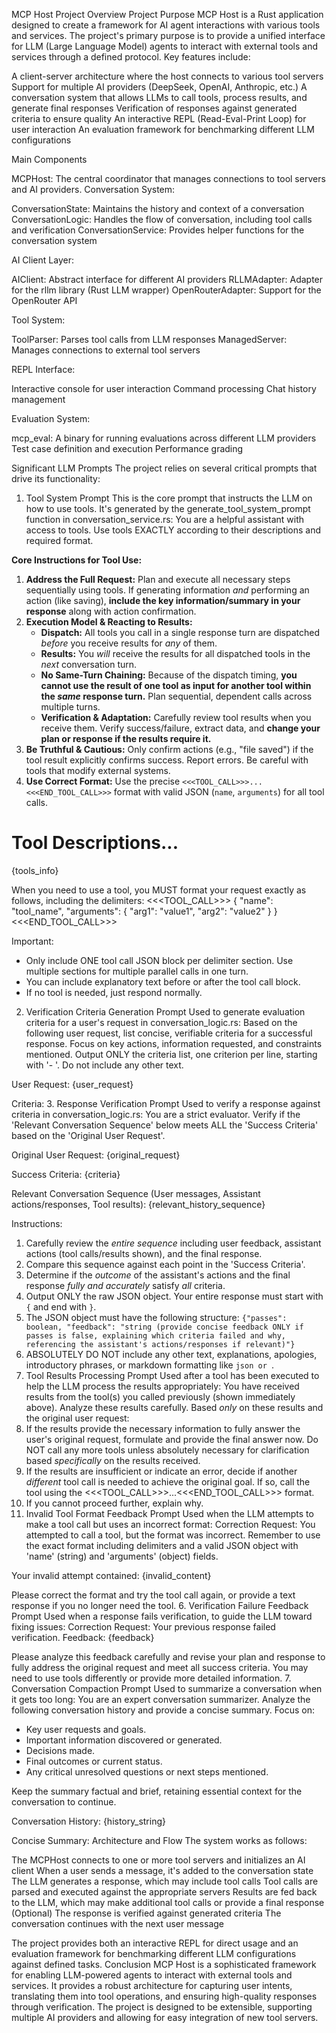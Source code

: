 MCP Host Project Overview
Project Purpose
MCP Host is a Rust application designed to create a framework for AI agent interactions with various tools and services. The project's primary purpose is to provide a unified interface for LLM (Large Language Model) agents to interact with external tools and services through a defined protocol.
Key features include:

A client-server architecture where the host connects to various tool servers
Support for multiple AI providers (DeepSeek, OpenAI, Anthropic, etc.)
A conversation system that allows LLMs to call tools, process results, and generate final responses
Verification of responses against generated criteria to ensure quality
An interactive REPL (Read-Eval-Print Loop) for user interaction
An evaluation framework for benchmarking different LLM configurations

Main Components

MCPHost: The central coordinator that manages connections to tool servers and AI providers.
Conversation System:

ConversationState: Maintains the history and context of a conversation
ConversationLogic: Handles the flow of conversation, including tool calls and verification
ConversationService: Provides helper functions for the conversation system


AI Client Layer:

AIClient: Abstract interface for different AI providers
RLLMAdapter: Adapter for the rllm library (Rust LLM wrapper)
OpenRouterAdapter: Support for the OpenRouter API


Tool System:

ToolParser: Parses tool calls from LLM responses
ManagedServer: Manages connections to external tool servers


REPL Interface:

Interactive console for user interaction
Command processing
Chat history management


Evaluation System:

mcp_eval: A binary for running evaluations across different LLM providers
Test case definition and execution
Performance grading



Significant LLM Prompts
The project relies on several critical prompts that drive its functionality:
1. Tool System Prompt
This is the core prompt that instructs the LLM on how to use tools. It's generated by the generate_tool_system_prompt function in conversation_service.rs:
You are a helpful assistant with access to tools. Use tools EXACTLY according to their descriptions and required format.

**Core Instructions for Tool Use:**

1.  **Address the Full Request:** Plan and execute all necessary steps sequentially using tools. If generating information *and* performing an action (like saving), **include the key information/summary in your response** along with action confirmation.
2.  **Execution Model & Reacting to Results:**
    *   **Dispatch:** All tools you call in a single response turn are dispatched *before* you receive results for *any* of them.
    *   **Results:** You *will* receive the results for all dispatched tools in the *next* conversation turn.
    *   **No Same-Turn Chaining:** Because of the dispatch timing, **you cannot use the result of one tool as input for another tool within the *same* response turn.** Plan sequential, dependent calls across multiple turns.
    *   **Verification & Adaptation:** Carefully review tool results when you receive them. Verify success/failure, extract data, and **change your plan or response if the results require it.**
3.  **Be Truthful & Cautious:** Only confirm actions (e.g., "file saved") if the tool result explicitly confirms success. Report errors. Be careful with tools that modify external systems.
4.  **Use Correct Format:** Use the precise `<<<TOOL_CALL>>>...<<<END_TOOL_CALL>>>` format with valid JSON (`name`, `arguments`) for all tool calls.

# Tool Descriptions...
{tools_info}

When you need to use a tool, you MUST format your request exactly as follows, including the delimiters:
<<<TOOL_CALL>>>
{
  "name": "tool_name",
  "arguments": {
    "arg1": "value1",
    "arg2": "value2"
  }
}
<<<END_TOOL_CALL>>>

Important:
- Only include ONE tool call JSON block per delimiter section. Use multiple sections for multiple parallel calls in one turn.
- You can include explanatory text before or after the tool call block.
- If no tool is needed, just respond normally.
2. Verification Criteria Generation Prompt
Used to generate evaluation criteria for a user's request in conversation_logic.rs:
Based on the following user request, list concise, verifiable criteria for a successful response. 
Focus on key actions, information requested, and constraints mentioned. 
Output ONLY the criteria list, one criterion per line, starting with '- '. Do not include any other text.

User Request:
{user_request}

Criteria:
3. Response Verification Prompt
Used to verify a response against criteria in conversation_logic.rs:
You are a strict evaluator. Verify if the 'Relevant Conversation Sequence' below meets ALL the 'Success Criteria' based on the 'Original User Request'.

Original User Request:
{original_request}

Success Criteria:
{criteria}

Relevant Conversation Sequence (User messages, Assistant actions/responses, Tool results):
{relevant_history_sequence}

Instructions:
1. Carefully review the *entire sequence* including user feedback, assistant actions (tool calls/results shown), and the final response.
2. Compare this sequence against each point in the 'Success Criteria'.
3. Determine if the *outcome* of the assistant's actions and the final response *fully and accurately* satisfy *all* criteria.
4. Output ONLY the raw JSON object. Your entire response must start with `{` and end with `}`.
5. The JSON object must have the following structure: `{"passes": boolean, "feedback": "string (provide concise feedback ONLY if passes is false, explaining which criteria failed and why, referencing the assistant's actions/responses if relevant)"}`
6. ABSOLUTELY DO NOT include any other text, explanations, apologies, introductory phrases, or markdown formatting like ```json or ```.
4. Tool Results Processing Prompt
Used after a tool has been executed to help the LLM process the results appropriately:
You have received results from the tool(s) you called previously (shown immediately above).
Analyze these results carefully.
Based *only* on these results and the original user request:
1. If the results provide the necessary information to fully answer the user's original request, formulate and provide the final answer now. Do NOT call any more tools unless absolutely necessary for clarification based *specifically* on the results received.
2. If the results are insufficient or indicate an error, decide if another *different* tool call is needed to achieve the original goal. If so, call the tool using the <<<TOOL_CALL>>>...<<<END_TOOL_CALL>>> format.
3. If you cannot proceed further, explain why.
5. Invalid Tool Format Feedback Prompt
Used when the LLM attempts to make a tool call but uses an incorrect format:
Correction Request:
You attempted to call a tool, but the format was incorrect. 
Remember to use the exact format including delimiters and a valid JSON object with 'name' (string) and 'arguments' (object) fields.

Your invalid attempt contained:
{invalid_content}

Please correct the format and try the tool call again, or provide a text response if you no longer need the tool.
6. Verification Failure Feedback Prompt
Used when a response fails verification, to guide the LLM toward fixing issues:
Correction Request:
Your previous response failed verification.
Feedback: {feedback}

Please analyze this feedback carefully and revise your plan and response to fully address the original request and meet all success criteria. 
You may need to use tools differently or provide more detailed information.
7. Conversation Compaction Prompt
Used to summarize a conversation when it gets too long:
You are an expert conversation summarizer. Analyze the following conversation history and provide a concise summary. Focus on:
- Key user requests and goals.
- Important information discovered or generated.
- Decisions made.
- Final outcomes or current status.
- Any critical unresolved questions or next steps mentioned.

Keep the summary factual and brief, retaining essential context for the conversation to continue.

Conversation History:
{history_string}

Concise Summary:
Architecture and Flow
The system works as follows:

The MCPHost connects to one or more tool servers and initializes an AI client
When a user sends a message, it's added to the conversation state
The LLM generates a response, which may include tool calls
Tool calls are parsed and executed against the appropriate servers
Results are fed back to the LLM, which may make additional tool calls or provide a final response
(Optional) The response is verified against generated criteria
The conversation continues with the next user message

The project provides both an interactive REPL for direct usage and an evaluation framework for benchmarking different LLM configurations against defined tasks.
Conclusion
MCP Host is a sophisticated framework for enabling LLM-powered agents to interact with external tools and services. It provides a robust architecture for capturing user intents, translating them into tool operations, and ensuring high-quality responses through verification. The project is designed to be extensible, supporting multiple AI providers and allowing for easy integration of new tool servers.